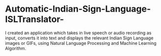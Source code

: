 # Automatic-Indian-Sign-Language-ISLTranslator-
I created an application which takes in live speech or audio recording as input, converts it into text and displays the relevant Indian Sign Language images or GIFs, using Natural Language Processing and Machine Learning Algorithm.
